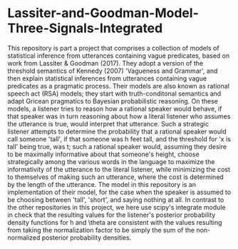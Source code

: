 # Lassiter-and-Goodman-Model-Three-Signals-Integrated
This repository is part a project that comprises a collection of models of statistical inference from utterances containing vague predicates, based on work from Lassiter & Goodman (2017). They adopt a version of the threshold semantics of Kennedy (2007) 'Vagueness and Grammar', and then explain statistical inferences from utterances containing vague predicates as a pragmatic process. Their models are also known as rational speech act (RSA) models; they start with truth-conditonal semantics and adapt Gricean pragmatics to Bayesian probabilistic reasoning.
On these models, a listener tries to reason how a rational speaker would behave, if that speaker was in turn reasoning about how a literal listener who assumes the utterance is true, would interpret that utterance. Such a strategic listener attempts to determine the probability that a rational speaker would call someone 'tall', if that someone was h feet tall, and the threshold for 'x is tall' being true, was t; such a rational speaker would, assuming they desire to be maximally informative about that someone's height, choose strategically among the various words in the language to maximize the informativity of the utterance to the literal listener, while minimizing the cost to themselves of making such an utterance, where the cost is determined by the length of the utterance.
The model in this repository is an implementation of their model, for the case when the speaker is assumed to be choosing between 'tall', 'short', and saying nothing at all. In contrast to the other repositories in this project, we here use scipy's integrate module in check that the resulting values for the listener's posterior probability density functions for h and \theta are consistent with the values resulting from taking the normalization factor to be simply the sum of the non-normalized posterior probability densities.
